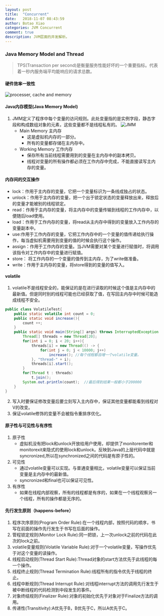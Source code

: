 ```yaml
---
layout: post
title:  "Concurrent"
date:   2018-11-07 08:43:59
author: Botao Xiao
categories: JVM Concurrent
comment: true
description: JVM层面的并发解析。
---
```


### Java Memory Model and Thread
> TPS(Transaction per second)是衡量服务性能好坏的一个重要指标。代表着一秒内服务端平均能响应的请求总数。

#### 硬件效率一致性
![processer, cache and memory](https://i.imgur.com/jaNupIN.png)

#### Java内存模型(Java Memory Model)
1. JMM定义了程序中每个变量的访问规则。此处变量指的是实例字段，静态字段和构成数组对象的元素，这些变量都不是线程私有的。
![JMM](https://i.imgur.com/254ieV7.png)
	* Main Memory 主内存
		* 这是虚拟机内存的一部分。
		* 所有的变量都存储在主内存中。
	* Working Memory 工作内存
		* 保存所有当前线程需要用到的变量在主内存中的副本拷贝。
		* 线程对变量的所有操作都必须在工作内存中完成，不能直接读写主内存的变量。

#### 内存间的交互操作
* lock：作用于主内存的变量，它把一个变量标识为一条线成独占的状态。
* unlock：作用于主内存的变量，把一个出于锁定状态的变量释放出来，释放后的变量才能被别的线程锁定。
* read：作用于主内存的变量，将主内存中的变量传输到线程的工作内存中，以便随后load使用。
* load：作用于工作内存的变量，将read从主内存中得到的变量放入工作内存的变量副本中。
* use:作用于工作内存的变量，它把工作内存中的一个变量的值传递给执行操作，每当虚拟机需要用到变量的值的时候会执行这个操作。
* assign：作用于工作内存的变量。当JVM需要对某个变量进行赋值时，将调用该指令对工作内存中的变量进行赋值。
* store： 将工作内存的一个变量的值传到主内存，为了write做准备。
* write：作用于主内存的变量，将store得到的变量的值写入。

#### volatile
1. volatile不是线程安全的，能保证的是在进行读取的时候这个值是主内存中的最新值。但是同时别的线程可能也已经获取了值，在写回主内存中时候可能造成线程不安全。
```Java
public class VolatileTest{
	public static volatile int count = 0;
	public static void increase(){
		count ++;
	}
	public static void main(String[] args) throws InterruptedException {
		Thread[] threads = new Thread[20];
		for(int i = 0; i < 20; i++){
			threads[i] = new Thread(() -> {
				for(int j = 0; j < 10000; j++)
					increase();	//每个线程都自增一个volatile变量。
			}, "thread-" + i);
			threads[i].start();
		}
		for(Thread t : threads)
			t.join();
		System.out.println(count);	//最后得到结果一般都小于200000
	}
}
```
2. 写入时要保证修改变量后要立刻写入主内存中，保证其他变量都能看到线程对V的改变。
3. 保证volatile修饰的变量不会被指令重排序优化。

#### 原子性与可见性与有序性
1. 原子性
	* 虚拟机没有把lock和unlock开放给用户使用，却提供了monitorenter和monitorexit来隐式的使用lock和unlock。反映到Java的上层代码中就是syncronized,所以在synchronized之间的代码是有原子性的。
2. 可见性
	* 通过volatile变量可以实现。与普通变量相比，volatile变量可以保证当前变量是主内存中的最新值。
	* syncronized和final也可以保证可见性。
3. 有序性
	* 如果在线程内部观察，所有的线程都是有序的，如果在一个线程观察另一个线程，所有的操作都是无序的。

#### 先行发生原则（happens-before）
1. 程序次序原则(Program Order Rule):在一个线程内部，按照代码的顺序，书写在前面的操作先行发生于书写在后面的操作。
2. 管程锁定规则(Monitor Lock Rule):同一把锁，上一次unlock之前的代码在此次的lock之前。
3. volatile变量规则(Volatile Variable Rule):对于一个volatile变量，写操作优先于对这个变量的读操作。
4. 线程启动规则(Thread Start Rule):Thread对象的start方法优先于此线程的每一个操作。
5. 线程终止规则(Thread Termination Rule):线程所有的指令优先于线程的终止。
6. 线程中断规则(Thread Interrupt Rule):对线程interrupt方法的调用先行发生于被中断线程的代码检测到中段发生的事件。
7. 对象终结规则(Finalizer Rule):对象的初始化优先于对象对于Finalize方法的调用。
8. 传递性(Transitivity):A优先于B，B优先于C，所以A优先于C。
